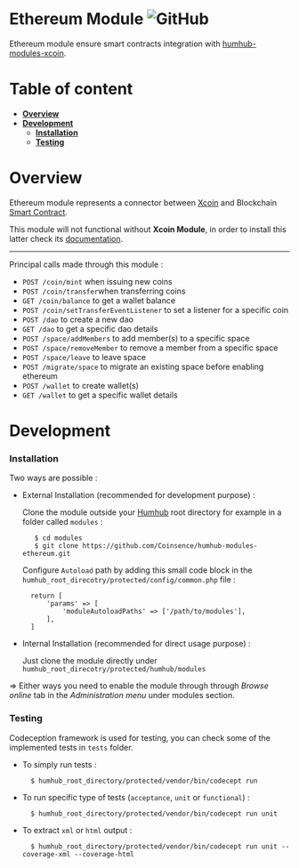 # Ethereum Module ![GitHub](https://img.shields.io/github/license/Coinsence/coinsence-monorepo.svg)


Ethereum module ensure smart contracts integration with [humhub-modules-xcoin](https://github.com/Coinsence/humhub-modules-xcoin).


# Table of content

- **[Overview](#Overview)**
- **[Development](#Development)**
	- **[Installation](#0)**
	- **[Testing](#1)**

# Overview 
 
Ethereum module represents a connector between [Xcoin](https://github.com/Coinsence/humhub-modules-xcoin) and Blockchain [Smart Contract](https://github.com/Coinsence/coinsence-monorepo). 

This module will not functional without **Xcoin Module**, in order to install this latter check its [documentation](https://github.com/Coinsence/humhub-modules-xcoin).

--- 

Principal calls made through this module : 

*	`POST /coin/mint`  when issuing new coins 
*	`POST /coin/transfer`when transferring coins 
* 	`GET /coin/balance` to get a wallet balance 
* 	`POST /coin/setTransferEventListener` to set a listener for  a specific coin 
*	`POST /dao` to create a new dao 
*	`GET /dao` to get a specific dao details 
*	`POST /space/addMembers` to add member(s) to a specific space 
*	`POST /space/removeMember` to remove a member from a specific space 
*	`POST /space/leave` to leave space
*	`POST /migrate/space` to migrate an existing space before enabling ethereum
*	`POST /wallet` to create wallet(s)
*	`GET /wallet` to get a specific wallet details

# Development 

### Installation 

Two ways are possible : 

- External Installation (recommended for development purpose) : 

	Clone the module outside your [Humhub](http://docs.humhub.org/admin-installation.html) root directory for example in a folder called `modules` : 

		 $ cd modules 
   		 $ git clone https://github.com/Coinsence/humhub-modules-ethereum.git

	Configure `Autoload` path by adding this small code block in the `humhub_root_direcotry/protected/config/common.php` file : 

		return [
          	'params' => [
            	'moduleAutoloadPaths' => ['/path/to/modules'],        
        	],
    	]


- Internal Installation (recommended for direct usage purpose) :

	Just clone the module directly under `humhub_root_direcotry/protected/humhub/modules` 
    
=> Either ways you need to enable the module through through *Browse online* tab in the *Administration menu* under modules section.

### Testing

Codeception framework is used for testing, you can check some of the implemented tests in `tests` folder.

* To simply run tests : 

		$ humhub_root_directory/protected/vendor/bin/codecept run  
    
* To run specific type of tests (`acceptance`, `unit` or `functional`) : 

	 	$ humhub_root_directory/protected/vendor/bin/codecept run unit  
    
* To extract `xml` or `html` output : 

		$ humhub_root_directory/protected/vendor/bin/codecept run unit --coverage-xml --coverage-html
